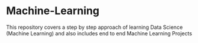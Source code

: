 # Machine-Learning
This repository covers a step by step approach of learning Data Science (Machine Learning) and also includes end to end Machine Learning Projects
